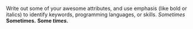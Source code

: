 Write out some of your awesome attributes, and use emphasis (like bold or italics) to identify keywords, programming languages, or skills. 
*Sometimes* 
**Sometimes.**
__Some *times.*__
